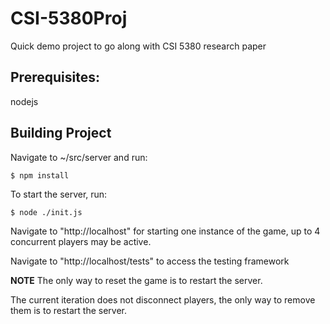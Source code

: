 # CSI-5380Proj
Quick demo project to go along with CSI 5380 research paper 

## Prerequisites:
  nodejs
  
## Building Project
  Navigate to ~/src/server and run:
  
    $ npm install
    
  To start the server, run:
  
    $ node ./init.js
    
  Navigate to "http://localhost" for starting one instance of the game, up to 4 concurrent players may be active.
  
  Navigate to "http://localhost/tests" to access the testing framework
  
  **NOTE** The only way to reset the game is to restart the server. 
  
  The current iteration does not disconnect players, the only way to remove them is to restart the server. 
